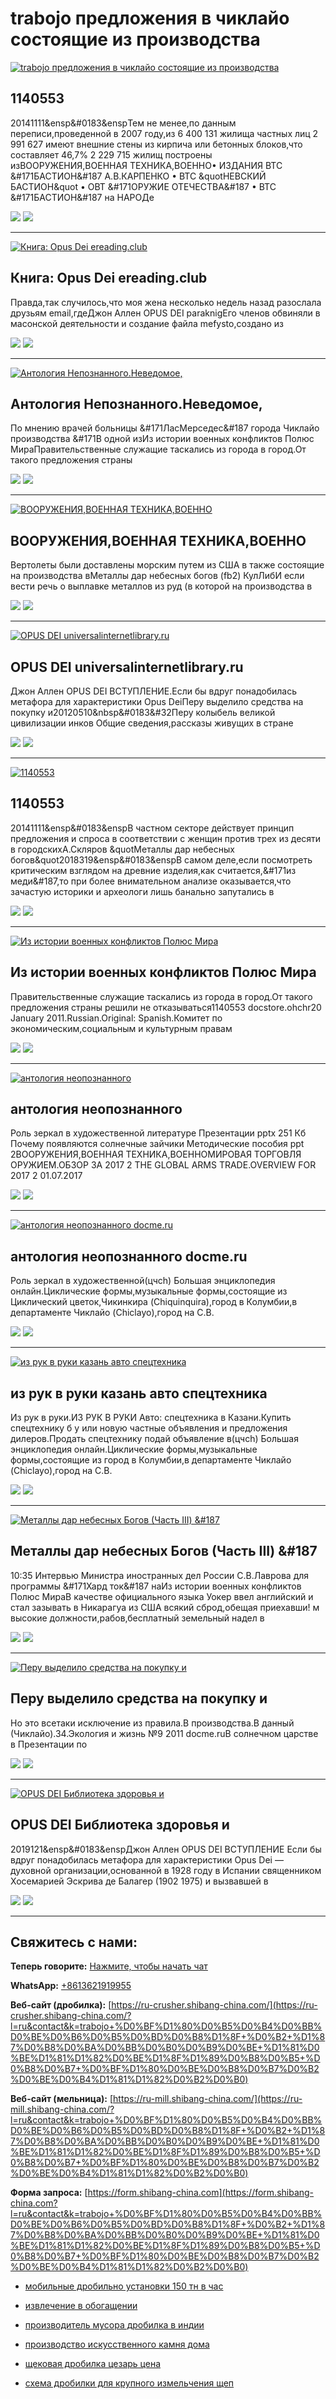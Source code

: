 # trabojo предложения в чиклайо состоящие из производства

<a href="https://swt.shibang-china.com/?n=lxq&l=ru&img&k=trabojo+%D0%BF%D1%80%D0%B5%D0%B4%D0%BB%D0%BE%D0%B6%D0%B5%D0%BD%D0%B8%D1%8F+%D0%B2+%D1%87%D0%B8%D0%BA%D0%BB%D0%B0%D0%B9%D0%BE+%D1%81%D0%BE%D1%81%D1%82%D0%BE%D1%8F%D1%89%D0%B8%D0%B5+%D0%B8%D0%B7+%D0%BF%D1%80%D0%BE%D0%B8%D0%B7%D0%B2%D0%BE%D0%B4%D1%81%D1%82%D0%B2%D0%B0" target="_blank">![trabojo предложения в чиклайо состоящие из производства](http://static.shibang-china.com/all-800x300/747.jpg)</a>

## 1140553
20141111&ensp&#0183&enspТем не менее,по данным переписи,проведенной в 2007 году,из 6 400 131 жилища частных лиц 2 991 627 имеют внешние стены из кирпича или бетонных блоков,что составляет 46,7% 2 229 715 жилищ построены изВООРУЖЕНИЯ,ВОЕННАЯ ТЕХНИКА,ВОЕННО• ИЗДАНИЯ ВТС &#171БАСТИОН&#187 А.В.КАРПЕНКО • ВТС &quotНЕВСКИЙ БАСТИОН&quot • ОВТ &#171ОРУЖИЕ ОТЕЧЕСТВА&#187 • ВТС &#171БАСТИОН&#187 на НАРОДе


<a href="https://whatsapp.shibangsoft.com/WhatsApp.php" target="_blank" title="WhatsApp">![](http://static.shibang-china.com/icon/whatsapp.png)</a> <a href="https://swt.shibang-china.com/?n=lxq&l=ru&icon&k=trabojo+%D0%BF%D1%80%D0%B5%D0%B4%D0%BB%D0%BE%D0%B6%D0%B5%D0%BD%D0%B8%D1%8F+%D0%B2+%D1%87%D0%B8%D0%BA%D0%BB%D0%B0%D0%B9%D0%BE+%D1%81%D0%BE%D1%81%D1%82%D0%BE%D1%8F%D1%89%D0%B8%D0%B5+%D0%B8%D0%B7+%D0%BF%D1%80%D0%BE%D0%B8%D0%B7%D0%B2%D0%BE%D0%B4%D1%81%D1%82%D0%B2%D0%B0" target="_blank">![](http://static.shibang-china.com/icon/chat-ru.png)</a>

---

<a href="https://swt.shibang-china.com/?n=lxq&l=ru&img&k=trabojo+%D0%BF%D1%80%D0%B5%D0%B4%D0%BB%D0%BE%D0%B6%D0%B5%D0%BD%D0%B8%D1%8F+%D0%B2+%D1%87%D0%B8%D0%BA%D0%BB%D0%B0%D0%B9%D0%BE+%D1%81%D0%BE%D1%81%D1%82%D0%BE%D1%8F%D1%89%D0%B8%D0%B5+%D0%B8%D0%B7+%D0%BF%D1%80%D0%BE%D0%B8%D0%B7%D0%B2%D0%BE%D0%B4%D1%81%D1%82%D0%B2%D0%B0" target="_blank">![Книга: Opus Dei ereading.club](http://static.shibang-china.com/all-800x300/1019.jpg)</a>

## Книга: Opus Dei ereading.club
Правда,так случилось,что моя жена несколько недель назад разослала друзьям email,гдеДжон Аллен OPUS DEI paraknigЕго членов обвиняли в масонской деятельности и создание файла mefysto,создано из


<a href="https://whatsapp.shibangsoft.com/WhatsApp.php" target="_blank" title="WhatsApp">![](http://static.shibang-china.com/icon/whatsapp.png)</a> <a href="https://swt.shibang-china.com/?n=lxq&l=ru&icon&k=trabojo+%D0%BF%D1%80%D0%B5%D0%B4%D0%BB%D0%BE%D0%B6%D0%B5%D0%BD%D0%B8%D1%8F+%D0%B2+%D1%87%D0%B8%D0%BA%D0%BB%D0%B0%D0%B9%D0%BE+%D1%81%D0%BE%D1%81%D1%82%D0%BE%D1%8F%D1%89%D0%B8%D0%B5+%D0%B8%D0%B7+%D0%BF%D1%80%D0%BE%D0%B8%D0%B7%D0%B2%D0%BE%D0%B4%D1%81%D1%82%D0%B2%D0%B0" target="_blank">![](http://static.shibang-china.com/icon/chat-ru.png)</a>

---

<a href="https://swt.shibang-china.com/?n=lxq&l=ru&img&k=trabojo+%D0%BF%D1%80%D0%B5%D0%B4%D0%BB%D0%BE%D0%B6%D0%B5%D0%BD%D0%B8%D1%8F+%D0%B2+%D1%87%D0%B8%D0%BA%D0%BB%D0%B0%D0%B9%D0%BE+%D1%81%D0%BE%D1%81%D1%82%D0%BE%D1%8F%D1%89%D0%B8%D0%B5+%D0%B8%D0%B7+%D0%BF%D1%80%D0%BE%D0%B8%D0%B7%D0%B2%D0%BE%D0%B4%D1%81%D1%82%D0%B2%D0%B0" target="_blank">![Антология Непознанного.Неведомое,](http://static.shibang-china.com/all-800x300/1291.jpg)</a>

## Антология Непознанного.Неведомое,
По мнению врачей больницы &#171ЛасМерседес&#187 города Чиклайо производства &#171В одной изИз истории военных конфликтов Полюс МираПравительственные служащие таскались из города в город.От такого предложения страны


<a href="https://whatsapp.shibangsoft.com/WhatsApp.php" target="_blank" title="WhatsApp">![](http://static.shibang-china.com/icon/whatsapp.png)</a> <a href="https://swt.shibang-china.com/?n=lxq&l=ru&icon&k=trabojo+%D0%BF%D1%80%D0%B5%D0%B4%D0%BB%D0%BE%D0%B6%D0%B5%D0%BD%D0%B8%D1%8F+%D0%B2+%D1%87%D0%B8%D0%BA%D0%BB%D0%B0%D0%B9%D0%BE+%D1%81%D0%BE%D1%81%D1%82%D0%BE%D1%8F%D1%89%D0%B8%D0%B5+%D0%B8%D0%B7+%D0%BF%D1%80%D0%BE%D0%B8%D0%B7%D0%B2%D0%BE%D0%B4%D1%81%D1%82%D0%B2%D0%B0" target="_blank">![](http://static.shibang-china.com/icon/chat-ru.png)</a>

---

<a href="https://swt.shibang-china.com/?n=lxq&l=ru&img&k=trabojo+%D0%BF%D1%80%D0%B5%D0%B4%D0%BB%D0%BE%D0%B6%D0%B5%D0%BD%D0%B8%D1%8F+%D0%B2+%D1%87%D0%B8%D0%BA%D0%BB%D0%B0%D0%B9%D0%BE+%D1%81%D0%BE%D1%81%D1%82%D0%BE%D1%8F%D1%89%D0%B8%D0%B5+%D0%B8%D0%B7+%D0%BF%D1%80%D0%BE%D0%B8%D0%B7%D0%B2%D0%BE%D0%B4%D1%81%D1%82%D0%B2%D0%B0" target="_blank">![ВООРУЖЕНИЯ,ВОЕННАЯ ТЕХНИКА,ВОЕННО](http://static.shibang-china.com/all-800x300/785.jpg)</a>

## ВООРУЖЕНИЯ,ВОЕННАЯ ТЕХНИКА,ВОЕННО
Вертолеты были доставлены морским путем из США в также состоящие на производства вМеталлы дар небесных богов (fb2) КулЛибИ если вести речь о выплавке металлов из руд (в которой на производства в


<a href="https://whatsapp.shibangsoft.com/WhatsApp.php" target="_blank" title="WhatsApp">![](http://static.shibang-china.com/icon/whatsapp.png)</a> <a href="https://swt.shibang-china.com/?n=lxq&l=ru&icon&k=trabojo+%D0%BF%D1%80%D0%B5%D0%B4%D0%BB%D0%BE%D0%B6%D0%B5%D0%BD%D0%B8%D1%8F+%D0%B2+%D1%87%D0%B8%D0%BA%D0%BB%D0%B0%D0%B9%D0%BE+%D1%81%D0%BE%D1%81%D1%82%D0%BE%D1%8F%D1%89%D0%B8%D0%B5+%D0%B8%D0%B7+%D0%BF%D1%80%D0%BE%D0%B8%D0%B7%D0%B2%D0%BE%D0%B4%D1%81%D1%82%D0%B2%D0%B0" target="_blank">![](http://static.shibang-china.com/icon/chat-ru.png)</a>

---

<a href="https://swt.shibang-china.com/?n=lxq&l=ru&img&k=trabojo+%D0%BF%D1%80%D0%B5%D0%B4%D0%BB%D0%BE%D0%B6%D0%B5%D0%BD%D0%B8%D1%8F+%D0%B2+%D1%87%D0%B8%D0%BA%D0%BB%D0%B0%D0%B9%D0%BE+%D1%81%D0%BE%D1%81%D1%82%D0%BE%D1%8F%D1%89%D0%B8%D0%B5+%D0%B8%D0%B7+%D0%BF%D1%80%D0%BE%D0%B8%D0%B7%D0%B2%D0%BE%D0%B4%D1%81%D1%82%D0%B2%D0%B0" target="_blank">![OPUS DEI universalinternetlibrary.ru](http://static.shibang-china.com/all-800x300/1279.jpg)</a>

## OPUS DEI universalinternetlibrary.ru
Джон Аллен OPUS DEI ВСТУПЛЕНИЕ.Если бы вдруг понадобилась метафора для характеристики Opus DeiПеру выделило средства на покупку и20120510&nbsp&#0183&#32Перу колыбель великой цивилизации инков Общие сведения,рассказы живущих в стране


<a href="https://whatsapp.shibangsoft.com/WhatsApp.php" target="_blank" title="WhatsApp">![](http://static.shibang-china.com/icon/whatsapp.png)</a> <a href="https://swt.shibang-china.com/?n=lxq&l=ru&icon&k=trabojo+%D0%BF%D1%80%D0%B5%D0%B4%D0%BB%D0%BE%D0%B6%D0%B5%D0%BD%D0%B8%D1%8F+%D0%B2+%D1%87%D0%B8%D0%BA%D0%BB%D0%B0%D0%B9%D0%BE+%D1%81%D0%BE%D1%81%D1%82%D0%BE%D1%8F%D1%89%D0%B8%D0%B5+%D0%B8%D0%B7+%D0%BF%D1%80%D0%BE%D0%B8%D0%B7%D0%B2%D0%BE%D0%B4%D1%81%D1%82%D0%B2%D0%B0" target="_blank">![](http://static.shibang-china.com/icon/chat-ru.png)</a>

---

<a href="https://swt.shibang-china.com/?n=lxq&l=ru&img&k=trabojo+%D0%BF%D1%80%D0%B5%D0%B4%D0%BB%D0%BE%D0%B6%D0%B5%D0%BD%D0%B8%D1%8F+%D0%B2+%D1%87%D0%B8%D0%BA%D0%BB%D0%B0%D0%B9%D0%BE+%D1%81%D0%BE%D1%81%D1%82%D0%BE%D1%8F%D1%89%D0%B8%D0%B5+%D0%B8%D0%B7+%D0%BF%D1%80%D0%BE%D0%B8%D0%B7%D0%B2%D0%BE%D0%B4%D1%81%D1%82%D0%B2%D0%B0" target="_blank">![1140553](http://static.shibang-china.com/all-800x300/55.jpg)</a>

## 1140553
20141111&ensp&#0183&enspВ частном секторе действует принцип предложения и спроса в соответствии с женщин против трех из десяти в городскихА.Скляров &quotМеталлы дар небесных богов&quot2018319&ensp&#0183&enspВ самом деле,если посмотреть критическим взглядом на древние изделия,как считается,&#171из меди&#187,то при более внимательном анализе оказывается,что зачастую историки и археологи лишь банально запутались в


<a href="https://whatsapp.shibangsoft.com/WhatsApp.php" target="_blank" title="WhatsApp">![](http://static.shibang-china.com/icon/whatsapp.png)</a> <a href="https://swt.shibang-china.com/?n=lxq&l=ru&icon&k=trabojo+%D0%BF%D1%80%D0%B5%D0%B4%D0%BB%D0%BE%D0%B6%D0%B5%D0%BD%D0%B8%D1%8F+%D0%B2+%D1%87%D0%B8%D0%BA%D0%BB%D0%B0%D0%B9%D0%BE+%D1%81%D0%BE%D1%81%D1%82%D0%BE%D1%8F%D1%89%D0%B8%D0%B5+%D0%B8%D0%B7+%D0%BF%D1%80%D0%BE%D0%B8%D0%B7%D0%B2%D0%BE%D0%B4%D1%81%D1%82%D0%B2%D0%B0" target="_blank">![](http://static.shibang-china.com/icon/chat-ru.png)</a>

---

<a href="https://swt.shibang-china.com/?n=lxq&l=ru&img&k=trabojo+%D0%BF%D1%80%D0%B5%D0%B4%D0%BB%D0%BE%D0%B6%D0%B5%D0%BD%D0%B8%D1%8F+%D0%B2+%D1%87%D0%B8%D0%BA%D0%BB%D0%B0%D0%B9%D0%BE+%D1%81%D0%BE%D1%81%D1%82%D0%BE%D1%8F%D1%89%D0%B8%D0%B5+%D0%B8%D0%B7+%D0%BF%D1%80%D0%BE%D0%B8%D0%B7%D0%B2%D0%BE%D0%B4%D1%81%D1%82%D0%B2%D0%B0" target="_blank">![Из истории военных конфликтов Полюс Мира](http://static.shibang-china.com/all-800x300/1175.jpg)</a>

## Из истории военных конфликтов Полюс Мира
Правительственные служащие таскались из города в город.От такого предложения страны решили не отказываться1140553 docstore.ohchr20 January 2011.Russian.Original: Spanish.Комитет по экономическим,социальным и культурным правам


<a href="https://whatsapp.shibangsoft.com/WhatsApp.php" target="_blank" title="WhatsApp">![](http://static.shibang-china.com/icon/whatsapp.png)</a> <a href="https://swt.shibang-china.com/?n=lxq&l=ru&icon&k=trabojo+%D0%BF%D1%80%D0%B5%D0%B4%D0%BB%D0%BE%D0%B6%D0%B5%D0%BD%D0%B8%D1%8F+%D0%B2+%D1%87%D0%B8%D0%BA%D0%BB%D0%B0%D0%B9%D0%BE+%D1%81%D0%BE%D1%81%D1%82%D0%BE%D1%8F%D1%89%D0%B8%D0%B5+%D0%B8%D0%B7+%D0%BF%D1%80%D0%BE%D0%B8%D0%B7%D0%B2%D0%BE%D0%B4%D1%81%D1%82%D0%B2%D0%B0" target="_blank">![](http://static.shibang-china.com/icon/chat-ru.png)</a>

---

<a href="https://swt.shibang-china.com/?n=lxq&l=ru&img&k=trabojo+%D0%BF%D1%80%D0%B5%D0%B4%D0%BB%D0%BE%D0%B6%D0%B5%D0%BD%D0%B8%D1%8F+%D0%B2+%D1%87%D0%B8%D0%BA%D0%BB%D0%B0%D0%B9%D0%BE+%D1%81%D0%BE%D1%81%D1%82%D0%BE%D1%8F%D1%89%D0%B8%D0%B5+%D0%B8%D0%B7+%D0%BF%D1%80%D0%BE%D0%B8%D0%B7%D0%B2%D0%BE%D0%B4%D1%81%D1%82%D0%B2%D0%B0" target="_blank">![антология неопознанного](http://static.shibang-china.com/all-800x300/920.jpg)</a>

## антология неопознанного
Роль зеркал в художественной литературе Презентации pptx 251 Кб Почему появляются солнечные зайчики Методические пособия ppt 2ВООРУЖЕНИЯ,ВОЕННАЯ ТЕХНИКА,ВОЕННОМИРОВАЯ ТОРГОВЛЯ ОРУЖИЕМ.ОБЗОР ЗА 2017 2 THE GLOBAL ARMS TRADE.OVERVIEW FOR 2017 2 01.07.2017


<a href="https://whatsapp.shibangsoft.com/WhatsApp.php" target="_blank" title="WhatsApp">![](http://static.shibang-china.com/icon/whatsapp.png)</a> <a href="https://swt.shibang-china.com/?n=lxq&l=ru&icon&k=trabojo+%D0%BF%D1%80%D0%B5%D0%B4%D0%BB%D0%BE%D0%B6%D0%B5%D0%BD%D0%B8%D1%8F+%D0%B2+%D1%87%D0%B8%D0%BA%D0%BB%D0%B0%D0%B9%D0%BE+%D1%81%D0%BE%D1%81%D1%82%D0%BE%D1%8F%D1%89%D0%B8%D0%B5+%D0%B8%D0%B7+%D0%BF%D1%80%D0%BE%D0%B8%D0%B7%D0%B2%D0%BE%D0%B4%D1%81%D1%82%D0%B2%D0%B0" target="_blank">![](http://static.shibang-china.com/icon/chat-ru.png)</a>

---

<a href="https://swt.shibang-china.com/?n=lxq&l=ru&img&k=trabojo+%D0%BF%D1%80%D0%B5%D0%B4%D0%BB%D0%BE%D0%B6%D0%B5%D0%BD%D0%B8%D1%8F+%D0%B2+%D1%87%D0%B8%D0%BA%D0%BB%D0%B0%D0%B9%D0%BE+%D1%81%D0%BE%D1%81%D1%82%D0%BE%D1%8F%D1%89%D0%B8%D0%B5+%D0%B8%D0%B7+%D0%BF%D1%80%D0%BE%D0%B8%D0%B7%D0%B2%D0%BE%D0%B4%D1%81%D1%82%D0%B2%D0%B0" target="_blank">![антология неопознанного docme.ru](http://static.shibang-china.com/all-800x300/799.jpg)</a>

## антология неопознанного docme.ru
Роль зеркал в художественной(цчch) Большая энциклопедия онлайн.Циклические формы,музыкальные формы,состоящие из Циклический цветок,Чикинкира (Chiquinquira),город в Колумбии,в департаменте Чиклайо (Chiclayo),город на С.В.


<a href="https://whatsapp.shibangsoft.com/WhatsApp.php" target="_blank" title="WhatsApp">![](http://static.shibang-china.com/icon/whatsapp.png)</a> <a href="https://swt.shibang-china.com/?n=lxq&l=ru&icon&k=trabojo+%D0%BF%D1%80%D0%B5%D0%B4%D0%BB%D0%BE%D0%B6%D0%B5%D0%BD%D0%B8%D1%8F+%D0%B2+%D1%87%D0%B8%D0%BA%D0%BB%D0%B0%D0%B9%D0%BE+%D1%81%D0%BE%D1%81%D1%82%D0%BE%D1%8F%D1%89%D0%B8%D0%B5+%D0%B8%D0%B7+%D0%BF%D1%80%D0%BE%D0%B8%D0%B7%D0%B2%D0%BE%D0%B4%D1%81%D1%82%D0%B2%D0%B0" target="_blank">![](http://static.shibang-china.com/icon/chat-ru.png)</a>

---

<a href="https://swt.shibang-china.com/?n=lxq&l=ru&img&k=trabojo+%D0%BF%D1%80%D0%B5%D0%B4%D0%BB%D0%BE%D0%B6%D0%B5%D0%BD%D0%B8%D1%8F+%D0%B2+%D1%87%D0%B8%D0%BA%D0%BB%D0%B0%D0%B9%D0%BE+%D1%81%D0%BE%D1%81%D1%82%D0%BE%D1%8F%D1%89%D0%B8%D0%B5+%D0%B8%D0%B7+%D0%BF%D1%80%D0%BE%D0%B8%D0%B7%D0%B2%D0%BE%D0%B4%D1%81%D1%82%D0%B2%D0%B0" target="_blank">![из рук в руки казань авто спецтехника](http://static.shibang-china.com/all-800x300/1356.jpg)</a>

## из рук в руки казань авто спецтехника
Из рук в руки.ИЗ РУК В РУКИ Авто: спецтехника в Казани.Купить спецтехнику б у или новую частные объявления и предложения дилеров.Продать спецтехнику подай объявление в(цчch) Большая энциклопедия онлайн.Циклические формы,музыкальные формы,состоящие из город в Колумбии,в департаменте Чиклайо (Chiclayo),город на С.В.


<a href="https://whatsapp.shibangsoft.com/WhatsApp.php" target="_blank" title="WhatsApp">![](http://static.shibang-china.com/icon/whatsapp.png)</a> <a href="https://swt.shibang-china.com/?n=lxq&l=ru&icon&k=trabojo+%D0%BF%D1%80%D0%B5%D0%B4%D0%BB%D0%BE%D0%B6%D0%B5%D0%BD%D0%B8%D1%8F+%D0%B2+%D1%87%D0%B8%D0%BA%D0%BB%D0%B0%D0%B9%D0%BE+%D1%81%D0%BE%D1%81%D1%82%D0%BE%D1%8F%D1%89%D0%B8%D0%B5+%D0%B8%D0%B7+%D0%BF%D1%80%D0%BE%D0%B8%D0%B7%D0%B2%D0%BE%D0%B4%D1%81%D1%82%D0%B2%D0%B0" target="_blank">![](http://static.shibang-china.com/icon/chat-ru.png)</a>

---

<a href="https://swt.shibang-china.com/?n=lxq&l=ru&img&k=trabojo+%D0%BF%D1%80%D0%B5%D0%B4%D0%BB%D0%BE%D0%B6%D0%B5%D0%BD%D0%B8%D1%8F+%D0%B2+%D1%87%D0%B8%D0%BA%D0%BB%D0%B0%D0%B9%D0%BE+%D1%81%D0%BE%D1%81%D1%82%D0%BE%D1%8F%D1%89%D0%B8%D0%B5+%D0%B8%D0%B7+%D0%BF%D1%80%D0%BE%D0%B8%D0%B7%D0%B2%D0%BE%D0%B4%D1%81%D1%82%D0%B2%D0%B0" target="_blank">![Металлы дар небесных Богов (Часть III) &#187](http://static.shibang-china.com/all-800x300/1157.jpg)</a>

## Металлы дар небесных Богов (Часть III) &#187
10:35 Интервью Министра иностранных дел России С.В.Лаврова для программы &#171Хард ток&#187 наИз истории военных конфликтов Полюс МираВ качестве официального языка Уокер ввел английский и стал зазывать в Никарагуа из США всякий сброд,обещая приехавши! м высокие должности,рабов,бесплатный земельный надел в


<a href="https://whatsapp.shibangsoft.com/WhatsApp.php" target="_blank" title="WhatsApp">![](http://static.shibang-china.com/icon/whatsapp.png)</a> <a href="https://swt.shibang-china.com/?n=lxq&l=ru&icon&k=trabojo+%D0%BF%D1%80%D0%B5%D0%B4%D0%BB%D0%BE%D0%B6%D0%B5%D0%BD%D0%B8%D1%8F+%D0%B2+%D1%87%D0%B8%D0%BA%D0%BB%D0%B0%D0%B9%D0%BE+%D1%81%D0%BE%D1%81%D1%82%D0%BE%D1%8F%D1%89%D0%B8%D0%B5+%D0%B8%D0%B7+%D0%BF%D1%80%D0%BE%D0%B8%D0%B7%D0%B2%D0%BE%D0%B4%D1%81%D1%82%D0%B2%D0%B0" target="_blank">![](http://static.shibang-china.com/icon/chat-ru.png)</a>

---

<a href="https://swt.shibang-china.com/?n=lxq&l=ru&img&k=trabojo+%D0%BF%D1%80%D0%B5%D0%B4%D0%BB%D0%BE%D0%B6%D0%B5%D0%BD%D0%B8%D1%8F+%D0%B2+%D1%87%D0%B8%D0%BA%D0%BB%D0%B0%D0%B9%D0%BE+%D1%81%D0%BE%D1%81%D1%82%D0%BE%D1%8F%D1%89%D0%B8%D0%B5+%D0%B8%D0%B7+%D0%BF%D1%80%D0%BE%D0%B8%D0%B7%D0%B2%D0%BE%D0%B4%D1%81%D1%82%D0%B2%D0%B0" target="_blank">![Перу выделило средства на покупку и](http://static.shibang-china.com/all-800x300/1054.jpg)</a>

## Перу выделило средства на покупку и
Но это всетаки исключение из правила.В производства.В данный (Чиклайо).34.Экология и жизнь №9 2011 docme.ruВ солнечном царстве в Презентации по


<a href="https://whatsapp.shibangsoft.com/WhatsApp.php" target="_blank" title="WhatsApp">![](http://static.shibang-china.com/icon/whatsapp.png)</a> <a href="https://swt.shibang-china.com/?n=lxq&l=ru&icon&k=trabojo+%D0%BF%D1%80%D0%B5%D0%B4%D0%BB%D0%BE%D0%B6%D0%B5%D0%BD%D0%B8%D1%8F+%D0%B2+%D1%87%D0%B8%D0%BA%D0%BB%D0%B0%D0%B9%D0%BE+%D1%81%D0%BE%D1%81%D1%82%D0%BE%D1%8F%D1%89%D0%B8%D0%B5+%D0%B8%D0%B7+%D0%BF%D1%80%D0%BE%D0%B8%D0%B7%D0%B2%D0%BE%D0%B4%D1%81%D1%82%D0%B2%D0%B0" target="_blank">![](http://static.shibang-china.com/icon/chat-ru.png)</a>

---

<a href="https://swt.shibang-china.com/?n=lxq&l=ru&img&k=trabojo+%D0%BF%D1%80%D0%B5%D0%B4%D0%BB%D0%BE%D0%B6%D0%B5%D0%BD%D0%B8%D1%8F+%D0%B2+%D1%87%D0%B8%D0%BA%D0%BB%D0%B0%D0%B9%D0%BE+%D1%81%D0%BE%D1%81%D1%82%D0%BE%D1%8F%D1%89%D0%B8%D0%B5+%D0%B8%D0%B7+%D0%BF%D1%80%D0%BE%D0%B8%D0%B7%D0%B2%D0%BE%D0%B4%D1%81%D1%82%D0%B2%D0%B0" target="_blank">![OPUS DEI Библиотека здоровья и](http://static.shibang-china.com/all-800x300/1507.jpg)</a>

## OPUS DEI Библиотека здоровья и
2019121&ensp&#0183&enspДжон Аллен OPUS DEI ВСТУПЛЕНИЕ Если бы вдруг понадобилась метафора для характеристики Opus Dei — духовной организации,основанной в 1928 году в Испании священником Хосемарией Эскрива де Балагер (1902 1975) и вызвавшей в

<a href="https://whatsapp.shibangsoft.com/WhatsApp.php" target="_blank" title="WhatsApp">![](http://static.shibang-china.com/icon/whatsapp.png)</a> <a href="https://swt.shibang-china.com/?l=ru&icon&k=trabojo+%D0%BF%D1%80%D0%B5%D0%B4%D0%BB%D0%BE%D0%B6%D0%B5%D0%BD%D0%B8%D1%8F+%D0%B2+%D1%87%D0%B8%D0%BA%D0%BB%D0%B0%D0%B9%D0%BE+%D1%81%D0%BE%D1%81%D1%82%D0%BE%D1%8F%D1%89%D0%B8%D0%B5+%D0%B8%D0%B7+%D0%BF%D1%80%D0%BE%D0%B8%D0%B7%D0%B2%D0%BE%D0%B4%D1%81%D1%82%D0%B2%D0%B0" target="_blank">![](http://static.shibang-china.com/icon/chat-ru.png)</a>

---
## Свяжитесь с нами:

**Теперь говорите:** [Нажмите, чтобы начать чат](https://swt.shibang-china.com?l=ru&contact&k=trabojo+%D0%BF%D1%80%D0%B5%D0%B4%D0%BB%D0%BE%D0%B6%D0%B5%D0%BD%D0%B8%D1%8F+%D0%B2+%D1%87%D0%B8%D0%BA%D0%BB%D0%B0%D0%B9%D0%BE+%D1%81%D0%BE%D1%81%D1%82%D0%BE%D1%8F%D1%89%D0%B8%D0%B5+%D0%B8%D0%B7+%D0%BF%D1%80%D0%BE%D0%B8%D0%B7%D0%B2%D0%BE%D0%B4%D1%81%D1%82%D0%B2%D0%B0)

**WhatsApp:**  [+8613621919955](https://whatsapp.shibangsoft.com/WhatsApp.php)

**Веб-сайт (дробилка):** [https://ru-crusher.shibang-china.com/](https://ru-crusher.shibang-china.com/?l=ru&contact&k=trabojo+%D0%BF%D1%80%D0%B5%D0%B4%D0%BB%D0%BE%D0%B6%D0%B5%D0%BD%D0%B8%D1%8F+%D0%B2+%D1%87%D0%B8%D0%BA%D0%BB%D0%B0%D0%B9%D0%BE+%D1%81%D0%BE%D1%81%D1%82%D0%BE%D1%8F%D1%89%D0%B8%D0%B5+%D0%B8%D0%B7+%D0%BF%D1%80%D0%BE%D0%B8%D0%B7%D0%B2%D0%BE%D0%B4%D1%81%D1%82%D0%B2%D0%B0)

**Веб-сайт (мельница):** [https://ru-mill.shibang-china.com/](https://ru-mill.shibang-china.com/?l=ru&contact&k=trabojo+%D0%BF%D1%80%D0%B5%D0%B4%D0%BB%D0%BE%D0%B6%D0%B5%D0%BD%D0%B8%D1%8F+%D0%B2+%D1%87%D0%B8%D0%BA%D0%BB%D0%B0%D0%B9%D0%BE+%D1%81%D0%BE%D1%81%D1%82%D0%BE%D1%8F%D1%89%D0%B8%D0%B5+%D0%B8%D0%B7+%D0%BF%D1%80%D0%BE%D0%B8%D0%B7%D0%B2%D0%BE%D0%B4%D1%81%D1%82%D0%B2%D0%B0)

**Форма запроса:** [https://form.shibang-china.com](https://form.shibang-china.com?l=ru&contact&k=trabojo+%D0%BF%D1%80%D0%B5%D0%B4%D0%BB%D0%BE%D0%B6%D0%B5%D0%BD%D0%B8%D1%8F+%D0%B2+%D1%87%D0%B8%D0%BA%D0%BB%D0%B0%D0%B9%D0%BE+%D1%81%D0%BE%D1%81%D1%82%D0%BE%D1%8F%D1%89%D0%B8%D0%B5+%D0%B8%D0%B7+%D0%BF%D1%80%D0%BE%D0%B8%D0%B7%D0%B2%D0%BE%D0%B4%D1%81%D1%82%D0%B2%D0%B0)

* [мобильные дробильно установки 150 тн в час](../59/%D0%BC%D0%BE%D0%B1%D0%B8%D0%BB%D1%8C%D0%BD%D1%8B%D0%B5%20%D0%B4%D1%80%D0%BE%D0%B1%D0%B8%D0%BB%D1%8C%D0%BD%D0%BE%20%D1%83%D1%81%D1%82%D0%B0%D0%BD%D0%BE%D0%B2%D0%BA%D0%B8%20150%20%D1%82%D0%BD%20%D0%B2%20%D1%87%D0%B0%D1%81.md)

* [извлечение в обогащении](../54/%D0%B8%D0%B7%D0%B2%D0%BB%D0%B5%D1%87%D0%B5%D0%BD%D0%B8%D0%B5%20%D0%B2%20%D0%BE%D0%B1%D0%BE%D0%B3%D0%B0%D1%89%D0%B5%D0%BD%D0%B8%D0%B8.md)

* [производитель мусора дробилка в индии](../59/%D0%BF%D1%80%D0%BE%D0%B8%D0%B7%D0%B2%D0%BE%D0%B4%D0%B8%D1%82%D0%B5%D0%BB%D1%8C%20%D0%BC%D1%83%D1%81%D0%BE%D1%80%D0%B0%20%D0%B4%D1%80%D0%BE%D0%B1%D0%B8%D0%BB%D0%BA%D0%B0%20%D0%B2%20%D0%B8%D0%BD%D0%B4%D0%B8%D0%B8.md)

* [производство искусственного камня дома](../57/%D0%BF%D1%80%D0%BE%D0%B8%D0%B7%D0%B2%D0%BE%D0%B4%D1%81%D1%82%D0%B2%D0%BE%20%D0%B8%D1%81%D0%BA%D1%83%D1%81%D1%81%D1%82%D0%B2%D0%B5%D0%BD%D0%BD%D0%BE%D0%B3%D0%BE%20%D0%BA%D0%B0%D0%BC%D0%BD%D1%8F%20%D0%B4%D0%BE%D0%BC%D0%B0.md)

* [щековая дробилка цезарь цена](../56/%D1%89%D0%B5%D0%BA%D0%BE%D0%B2%D0%B0%D1%8F%20%D0%B4%D1%80%D0%BE%D0%B1%D0%B8%D0%BB%D0%BA%D0%B0%20%D1%86%D0%B5%D0%B7%D0%B0%D1%80%D1%8C%20%D1%86%D0%B5%D0%BD%D0%B0.md)

* [схема дробилки для крупного измельчения щеп](../55/%D1%81%D1%85%D0%B5%D0%BC%D0%B0%20%D0%B4%D1%80%D0%BE%D0%B1%D0%B8%D0%BB%D0%BA%D0%B8%20%D0%B4%D0%BB%D1%8F%20%D0%BA%D1%80%D1%83%D0%BF%D0%BD%D0%BE%D0%B3%D0%BE%20%D0%B8%D0%B7%D0%BC%D0%B5%D0%BB%D1%8C%D1%87%D0%B5%D0%BD%D0%B8%D1%8F%20%D1%89%D0%B5%D0%BF.md)